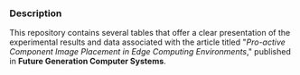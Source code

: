 ### Description 

This repository contains several tables that offer a clear presentation of the experimental results and data associated with the article titled "_Pro-active Component Image Placement in Edge Computing Environments_," published in **Future Generation Computer Systems**.
